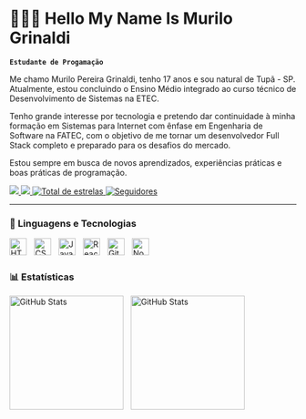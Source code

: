 # 👩🏻‍💻 Hello My Name Is Murilo Grinaldi

**`Estudante de Progamação`**

Me chamo Murilo Pereira Grinaldi, tenho 17 anos e sou natural de Tupã - SP.
Atualmente, estou concluindo o Ensino Médio integrado ao curso técnico de Desenvolvimento de Sistemas na ETEC.

Tenho grande interesse por tecnologia e pretendo dar continuidade à minha formação em Sistemas para Internet com ênfase em Engenharia de Software na FATEC, com o objetivo de me tornar um desenvolvedor Full Stack completo e preparado para os desafios do mercado.

Estou sempre em busca de novos aprendizados, experiências práticas e boas práticas de programação.
<p align="left">
   <a href="mailto:murilogrinaldi15@gmail.com" target="_blank">
  <img src="https://img.shields.io/badge/-Gmail-%23333?style=for-the-badge&logo=gmail&logoColor=white">
</a>

<a href="https://www.linkedin.com/in/grinaldi12/" target="_blank">
  <img src="https://img.shields.io/badge/-LinkedIn-%230077B5?style=for-the-badge&logo=linkedin&logoColor=white">
</a>
    <a href="https://github.com/Grinaldi20?tab=repositories&sort=stargazers">
        <img 
            alt="Total de estrelas" 
            title="Total de estrelas GitHub" 
            src="https://custom-icon-badges.demolab.com/github/stars/Grinaldi20?color=55960c&style=for-the-badge&labelColor=488207&logo=star&label=estrelas"
        />
    </a>
    <a href="https://github.com/Grinaldi20?tab=followers">
        <img 
            alt="Seguidores" 
            title="Me siga no GitHub" 
            src="https://custom-icon-badges.demolab.com/github/followers/Grinaldi20?color=236ad3&labelColor=1155ba&style=for-the-badge&logo=github&label=Seguidores&logoColor=white"
        />
    </a>
    
</p>

---

### 🤖 Linguagens e Tecnologias

<img 
    align="left" 
    alt="HTML"
    title="HTML" 
    width="30px" 
    style="padding-right: 10px;" 
    src="https://cdn.jsdelivr.net/gh/devicons/devicon@latest/icons/html5/html5-original.svg" 
/>

<img 
    align="left" 
    alt="CSS" 
    title="CSS"
    width="30px" 
    style="padding-right: 10px;" 
    src="https://cdn.jsdelivr.net/gh/devicons/devicon@latest/icons/css3/css3-original.svg" 
/>
<img 
    align="left" 
    alt="JavaScript" 
    title="JavaScript"
    width="30px" 
    style="padding-right: 10px;" 
    src="https://cdn.jsdelivr.net/gh/devicons/devicon@latest/icons/javascript/javascript-original.svg" 
/>
<img 
    align="left" 
    alt="React"
    title="React" 
    width="30px" 
    style="padding-right: 10px;" 
    src="https://cdn.jsdelivr.net/gh/devicons/devicon@latest/icons/react/react-original.svg" 
/>


<img 
    align="left" 
    alt="Git" 
    title="Git"
    width="30px" 
    style="padding-right: 10px;" 
    src="https://cdn.jsdelivr.net/gh/devicons/devicon@latest/icons/git/git-original.svg" 
/>


<img 
    align="left" 
    alt="Node.js"
    title="Node.js" 
    width="30px" 
    style="padding-right: 10px;" 
    src="https://img.icons8.com/?size=100&id=hsPbhkOH4FMe&format=png&color=000000" 
/>

<br/>
<br/>

### 📊 Estatísticas

<p>
  <img 
    align="left" 
    alt="GitHub Stats" 
    height="200" 
    style="padding-right: 10px;" 
    src="https://github-readme-stats.vercel.app/api?username=Grinaldi20&show_icons=true&theme=github_dark&include_all_commits=true&locale=pt-br" 
  />

<img 
      align="left" 
      alt="GitHub Stats" 
      height="200" 
      src="https://github-readme-stats.vercel.app/api/top-langs/?username=Grinaldi20&theme=github_dark&layout=compact&custom_title=Tecnologias&langs_count=9" 
  />

</p>
